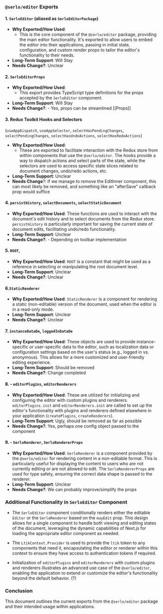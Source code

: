 



### `@serlo/editor` Exports

#### 1. `SerloEditor` (aliased as `SerloEditorPackage`)
- **Why Exported/How Used**: 
	- This is the core component of the `@serlo/editor` package, providing the main editor functionality. It's exported to allow users to embed the editor into their applications, passing in initial state, configuration, and custom render props to tailor the editor's functionality to their needs.
- **Long-Term Support**: Will Stay
- **Needs Change?**: Unclear

#### 2. `SerloEditorProps`
- **Why Exported/How Used**: 
	- This export provides TypeScript type definitions for the props accepted by the `SerloEditor` component.
- **Long-Term Support**: Will Stay
- **Needs Change?**: 
		- Yes, props can be streamlined [[Props]]

#### 3. Redux Toolkit Hooks and Selectors 
(`useAppDispatch`, `useAppSelector`, `selectHasPendingChanges`, `selectPendingChanges`, `selectHasUndoActions`, `selectHasRedoActions`)

- **Why Exported/How Used**: 
	- These are exported to facilitate interaction with the Redux store from within components that use the `@serlo/editor`. The hooks provide a way to dispatch actions and select parts of the state, while the selectors are used to access specific state slices related to document changes, undo/redo actions, etc.
- **Long-Term Support**: Unclear
- **Needs Change**?: If we manage to remove the EditInner component, this can most likely be removed, and something like an "afterSave" callback prop would suffice

#### 4. `persistHistory`, `selectDocuments`, `selectStaticDocument`
- **Why Exported/How Used**: These functions are used to interact with the document's edit history and to select documents from the Redux store. `persistHistory` is particularly important for saving the current state of document edits, facilitating undo/redo functionality.
- **Long-Term Support**:  Unclear
- **Needs Change?**: 
		- Depending on toolbar implementation

#### 5. `ROOT`, 
- **Why Exported/How Used**:  `ROOT` is a constant that might be used as a reference in selecting or manipulating the root document level.
- **Long-Term Support**:  Unclear
- **Needs Change?**: Unclear

#### 6.`StaticRenderer`
- **Why Exported/How Used**:  `StaticRenderer` is a component for rendering a static (non-editable) version of the document, used when the editor is in a read-only mode.
- **Long-Term Support**:  Unclear
- **Needs Change?**: Unclear

#### 7. `instanceDataDe`, `loggedInDataDe`
- **Why Exported/How Used**: These objects are used to provide instance-specific or user-specific data to the editor, such as localization data or configuration settings based on the user's status (e.g., logged in vs. anonymous). This allows for a more customized and user-friendly editing experience.
- **Long-Term Support**: Should be removed
- **Needs Change?**:  Change completed

#### 8.  - **`editorPlugins`, `editorRenderers`**
  - **Why Exported/How Used**: These are utilized for initializing and configuring the editor with custom plugins and renderers. `editorPlugins.init` and `editorRenderers.init` are called to set up the editor's functionality with plugins and renderers defined elsewhere in your application (`createPlugins`, `createRenderers`). 
  - **Long-Term Support**: Ugly, should be removed as far as possible
- **Needs Change?**:  Yes, perhaps one config object passed to the component

#### 9.  - **`SerloRenderer`, `SerloRendererProps`**
  - **Why Exported/How Used**: `SerloRenderer` is a component provided by the `@serlo/editor` for rendering content in a non-editable format. This is particularly useful for displaying the content to users who are not currently editing or are not allowed to edit. The `SerloRendererProps` are used for type safety, ensuring the correct data shape is passed to the renderer.
  - **Long-Term Support**: Unclear
- **Needs Change?**:  We can probably improve/simplify the props



### Additional Functionality in `SerloEditor` Component

- The `SerloEditor` component conditionally renders either the editable `Editor` or the `SerloRenderer` based on the `mayEdit` prop. This design allows for a single component to handle both viewing and editing states of the document, leveraging the dynamic capabilities of Next.js for loading the appropriate editor component as needed.

- The `LtikContext.Provider` is used to provide the `ltik` token to any components that need it, encapsulating the editor or renderer within this context to ensure they have access to authentication tokens if required.

- Initialization of `editorPlugins` and `editorRenderers` with custom plugins and renderers illustrates an advanced use case of the `@serlo/editor`, enabling the application to extend or customize the editor's functionality beyond the default behavior. (?)


### Conclusion

This document outlines the current exports from the `@serlo/editor` package and their intended usage within applications. 